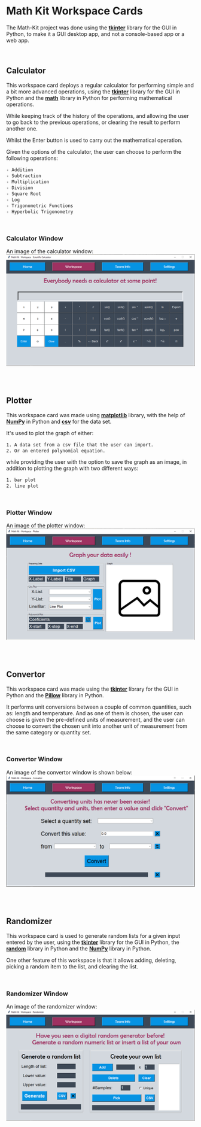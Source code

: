 # **Math Kit Workspace Cards**


The Math-Kit project was done using the [**tkinter**](https://docs.python.org/3/library/tkinter.html) library for the GUI in Python, to make it a GUI desktop app, and not a console-based app or a web app.

<br>

## **Calculator**

This workspace card deploys a regular calculator for performing simple and a bit more advanced operations, using the [**tkinter**](https://docs.python.org/3/library/tkinter.html) library for the GUI in Python and the [**math**](https://docs.python.org/3/library/math.html) library in Python for performing mathematical operations.

While keeping track of the history of the operations, and allowing the user to go back to the previous operations, or clearing the result to perform another one.

Whilst the Enter button is used to carry out the mathematical operation.

Given the options of the calculator, the user can choose to perform the following operations:

    - Addition
    - Subtraction
    - Multiplication
    - Division
    - Square Root
    - Log
    - Trigonometric Functions
    - Hyperbolic Trigonometry

<br>

### **Calculator Window**

An image of the calculator window:
![Calculator Window](math_kit\assets\wire_frames\calculator.PNG)


<br>

<br>


## **Plotter**

This workspace card was made using [**matplotlib**](https://matplotlib.org/) library, with the help of [**NumPy**](https://www.dataquest.io/blog/numpy-tutorial-python/) in Python and [**csv**](https://docs.python.org/3/library/csv.html) for the data set.


It's used to plot the graph of either:
   
    1. A data set from a csv file that the user can import.
    2. Or an entered polynomial equation.

while providing the user with the option to save the graph as an image, in addition to plotting the graph with two different ways:

    1. bar plot
    2. line plot


<br>


### **Plotter Window**

An image of the plotter window:
![Plotter Window](math_kit\assets\wire_frames\plotter.PNG)


<br>

<br>

## **Convertor**

This workspace card was made using the [**tkinter**](https://docs.python.org/3/library/tkinter.html) library for the GUI in Python and the [**Pillow**](https://github.com/python-pillow/Pillow) library in Python.

It performs unit conversions between a couple of common quantities, such as: length and temperature. And as one of them is chosen, the user can choose is given the pre-defined units of measurement, and the user can choose to convert the chosen unit into another unit of measurement from the same category or quantity set.



<br>


### **Convertor Window**

An image of the convertor window is shown below:
![Convertor Window](math_kit\assets\wire_frames\convertor.PNG)


<br>

<br>


## **Randomizer**

This workspace card is used to generate random lists for a given input entered by the user, using the [**tkinter**](https://docs.python.org/3/library/tkinter.html) library for the GUI in Python, the [**random**](https://docs.python.org/3/library/random.html) library in Python and the [**NumPy**](https://www.dataquest.io/blog/numpy-tutorial-python/) library in Python.

One other feature of this workspace is that it allows adding, deleting, picking a random item to the list, and clearing the list.

<br>

### **Randomizer Window**

An image of the randomizer window:
![Randomizer Window](math_kit\assets\wire_frames\randomizer.PNG)










